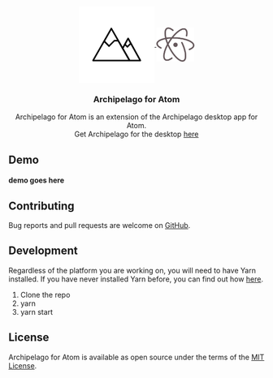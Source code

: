 <p align="center">
  <a href="https://github.com/npezza93/archipelago-atom">
    <img src="https://github.com/npezza93/archipelago-atom/blob/master/.github/logo.png" width="150" valign="middle">
    <img src="https://github.com/npezza93/archipelago-atom/blob/master/.github/atom.png" width="75" valign="middle">
  </a>

  <h3 align="center">Archipelago for Atom</h3>

  <p align="center">
    Archipelago for Atom is an extension of the Archipelago desktop app for Atom.
    <br>
    Get Archipelago for the desktop <a href="https://github.com/npezza93/archipelago">here</a>
  </p>
</p>

## Demo

#### demo goes here
<!-- ![Screenshot](https://raw.githubusercontent.com/npezza93/archipelago/master/.github/screenshot.png) -->

## Contributing
Bug reports and pull requests are welcome on [GitHub](https://github.com/npezza93/archipelago-atom).

## Development
Regardless of the platform you are working on, you will need to have Yarn installed. If you have never installed Yarn before, you can find out how [here](https://yarnpkg.com/en/docs/install).

1.  Clone the repo
1.  yarn
1.  yarn start

## License

Archipelago for Atom is available as open source under the terms of the [MIT License](http://opensource.org/licenses/MIT).
